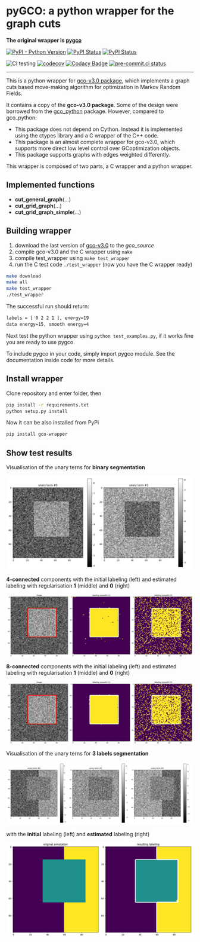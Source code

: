 # pyGCO: a python wrapper for the graph cuts

**The original wrapper is [pygco](https://github.com/yujiali/pygco)**

[![PyPI - Python Version](https://img.shields.io/pypi/pyversions/gco-wrapper)](https://pypi.org/project/gco-wrapper/)
[![PyPI Status](https://badge.fury.io/py/gco-wrapper.svg)](https://badge.fury.io/py/gco-wrapper)
[![PyPI Status](https://pepy.tech/badge/gco-wrapper)](https://pepy.tech/project/gco-wrapper)

![CI testing](https://github.com/Borda/pyGCO/workflows/CI%20testing/badge.svg?branch=master&event=push)
[![codecov](https://codecov.io/gh/Borda/pyGCO/branch/master/graph/badge.svg)](https://codecov.io/gh/Borda/pyGCO)
[![Codacy Badge](https://api.codacy.com/project/badge/Grade/4b875e6fbf3349e18a139a2a005736a4)](https://www.codacy.com/app/Borda/pyGCO?utm_source=github.com&amp;utm_medium=referral&amp;utm_content=Borda/pyGCO&amp;utm_campaign=Badge_Grade)
[![pre-commit.ci status](https://results.pre-commit.ci/badge/github/Borda/pyGCO/master.svg)](https://results.pre-commit.ci/latest/github/Borda/pyGCO/master)

<!--
[![Maintainability](https://api.codeclimate.com/v1/badges/9c11485e2f4f23189069/maintainability)](https://codeclimate.com/github/Borda/pyGCO/maintainability)
[![Coverage Badge](https://api.shippable.com/projects/5883a5e12a5d900f00b8b9ff/coverageBadge?branch=master)](https://app.shippable.com/github/Borda/pyGCO)
-->

---

This is a python wrapper for [gco-v3.0 package](http://vision.csd.uwo.ca/code/), which implements a graph cuts based move-making algorithm for optimization in Markov Random Fields.

It contains a copy of the **gco-v3.0 package**.  Some of the design were borrowed from the [gco_python](https://github.com/amueller/gco_python) package. However, compared to gco_python:
* This package does not depend on Cython. Instead it is implemented using the ctypes library and a C wrapper of the C++ code.
* This package is an almost complete wrapper for gco-v3.0, which supports more direct low level control over GCoptimization objects.
* This package supports graphs with edges weighted differently.

This wrapper is composed of two parts, a C wrapper and a python wrapper.

## Implemented functions
 * **cut_general_graph**(...)
 * **cut_grid_graph**(...)
 * **cut_grid_graph_simple**(...)

## Building wrapper

1. download the last version of [gco-v3.0](http://vision.csd.uwo.ca/code/gco-v3.0.zip) to the _gco_source_
1. compile gco-v3.0 and the C wrapper using `make`
1. compile test_wrapper using `make test_wrapper`
1. run the C test code `./test_wrapper` (now you have the C wrapper ready)
```bash
make download
make all
make test_wrapper
./test_wrapper
```

The successful run should return:
```bash
labels = [ 0 2 2 1 ], energy=19
data energy=15, smooth energy=4
```

Next test the python wrapper using `python test_examples.py`, if it works fine you are ready to use pygco.

To include pygco in your code, simply import pygco module. See the documentation inside code for more details.

## Install wrapper

Clone repository and enter folder, then

```bash
pip install -r requirements.txt
python setup.py install
```

Now it can be also installed from PyPi
```bash
pip install gco-wrapper
```

## Show test results

Visualisation of the unary terns for **binary segmentation**

![unary terms](./images/binary_unary.png)

**4-connected** components with the initial labeling (left) and estimated labeling with regularisation **1** (middle) and **0** (right)

![labelling](./images/binary_labels-4conn.png)

**8-connected** components with the initial labeling (left) and estimated labeling with regularisation **1** (middle) and **0** (right)

![labelling](./images/binary_labels-8conn.png)

Visualisation of the unary terns for **3 labels segmentation**

![unary terms](./images/grid_unary.png)

with the __initial__ labeling (left) and __estimated__ labeling (right)

![labelling](./images/grid_labels.png)
